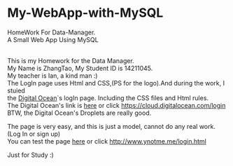 # My-WebApp-with-MySQL
HomeWork For Data-Manager.<br>
A Small Web App Using MySQL<br><br>


This is my Homework for the Data Manager.<br>
My Name is ZhangTao, My Student ID is 14211045.<br>
My teacher is Ian, a kind man :)<br> 
The LogIn page uses Html and CSS,(PS for the logo).And during the work, I stuied <br>
the <a href="https://en.wikipedia.org/wiki/DigitalOcean">Digital Ocean</a>`s logIn page. Including the CSS files and Html rules.<br>
The Digital Ocean's link is <a href="https://cloud.digitalocean.com/login">here</a> or click https://cloud.digitalocean.com/login<br>
BTW, the Digital Ocean's Droplets are really good.<br>


The page is very easy, and this is just a model, cannot do any real work.(Log In or sign up)<br>
You can test the page <a href="http://www.ynotme.me/login.html">here</a>  or click http://www.ynotme.me/login.html<br>

Just for Study  :)
